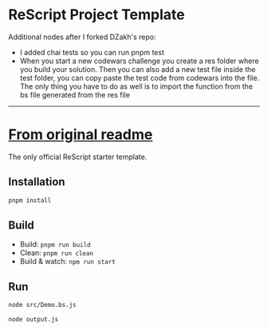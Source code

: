 # ReScript Project Template


Additional nodes after I forked DZakh's repo:
 - I added chai tests so you can run pnpm test
 - When you start a new codewars challenge you create a res folder where you build your solution. Then you can also add a new test file inside the test folder, you can copy paste the test code from codewars into the file. The only thing you have to do as well is to import the function from the bs file generated from the res file 

-------

# [From original readme](https://github.com/DZakh-old/rescript-codewars-try)


The only official ReScript starter template.

## Installation

```sh
pnpm install
```

## Build

- Build: `pnpm run build`
- Clean: `pnpm run clean`
- Build & watch: `npm run start`

## Run

```sh
node src/Demo.bs.js
```

```sh
node output.js
```
